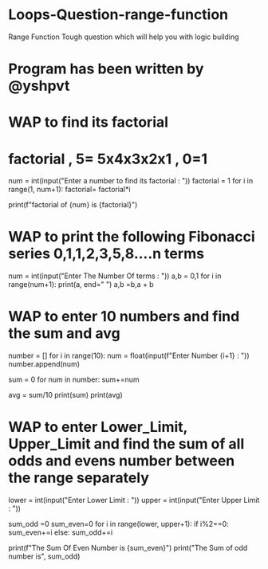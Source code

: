 # Loops-Question-range-function
Range Function Tough question which will help you with logic building 

# Program has been written by @yshpvt 


# WAP to find its factorial
# factorial , 5= 5x4x3x2x1 , 0=1

num = int(input("Enter a number to find its factorial : "))
factorial = 1
for i in range(1, num+1):
    factorial= factorial*i
    
print(f"factorial of {num} is {factorial}")

# WAP to print the following Fibonacci series 0,1,1,2,3,5,8....n terms
num = int(input("Enter The Number Of terms : "))
a,b = 0,1
for i in range(num+1):
    print(a, end=" ")
    a,b =b,a + b
    
# WAP to enter 10 numbers and find the sum and avg 

number = []
for i in range(10):
    num = float(input(f"Enter Number {i+1} : "))
    number.append(num)
    
sum = 0
for num in number:
    sum+=num
    
avg = sum/10
print(sum)
print(avg)

# WAP to enter Lower_Limit, Upper_Limit and find the sum of all odds and evens number between the range separately

lower = int(input("Enter Lower Limit : "))
upper = int(input("Enter Upper Limit : "))

sum_odd =0
sum_even=0
for i in range(lower, upper+1):
    if i%2==0:
        sum_even+=i
    else:
        sum_odd+=i
        
print(f"The Sum Of Even Number is {sum_even}")
print("The Sum of odd number is", sum_odd)






